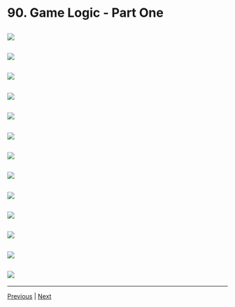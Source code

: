 # 90. Game Logic - Part One

![](../imgs/90.1_Game-Logic-Part-One.png)
---
![](../imgs/90.2_Game-Logic-Part-One.png)
---
![](../imgs/90.3_Game-Logic-Part-One.png)
---
![](../imgs/90.4_Game-Logic-Part-One.png)
---
![](../imgs/90.5_Game-Logic-Part-One.png)
---
![](../imgs/90.6_Game-Logic-Part-One.png)
---
![](../imgs/90.7_Game-Logic-Part-One.png)
---
![](../imgs/90.8_Game-Logic-Part-One.png)
---
![](../imgs/90.9_Game-Logic-Part-One.png)
---
![](../imgs/90.10_Game-Logic-Part-One.png)
---
![](../imgs/90.11_Game-Logic-Part-One.png)
---
![](../imgs/90.12_Game-Logic-Part-One.png)
---
![](../imgs/90.13_Game-Logic-Part-One.png)
---


---
[Previous](.) | [Next](./91_Game-Logic-Part-Two.md)